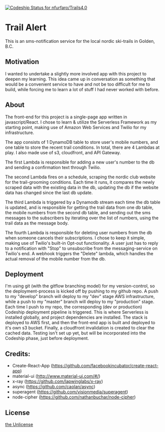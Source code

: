 [ ![Codeship Status for nfurfaro/Trails4.0](https://app.codeship.com/projects/8fbb4110-e5e2-0134-052a-32055ecf3473/status?branch=develop)](https://app.codeship.com/projects/206677)


# Trail Alert

This is an sms-notification service for the local nordic ski-trails in Golden, B.C.

## Motivation

I wanted to undertake a slightly more involved app with this project to deepen my learning. This idea came up in conversation as something that would be a convenient service to have and not be too difficult for me to build, while forcing me to learn a lot of stuff I had never worked with before.

## About

The front-end for this project is a single-page app written in javascript/React. I chose to learn & utilize the Serverless Framework as my starting point, making use of Amazon Web Services and Twilio for my infrastructure.

The app consists of 1 DynamoDB table to store user's mobile numbers, and one table to store the recent trail conditions. In total, there are 4 Lambdas at play. I also made use of s3, cloudfront, and API Gateway.

The first Lambda is responsible for adding a new user's number to the db and sending a confirmation text through Twilio.

The second Lambda fires on a schedule, scraping the nordic club website for the trail-grooming conditions. Each time it runs, it compares the newly scraped data with the existing data in the db, updating the db if the website data has changed since the last db update.

The third Lambda is triggered by a Dynamodb stream each time the db table is updated, and is responsible for getting the trail data from one db table, the mobile numbers from the second db table, and sending out the sms messages to the subscribers by iterating over the list of numbers, using the trail data as the message body.

The fourth Lambda is responsible for deleting user numbers from the db when someone cancels their subscriptions. I chose to keep it simple, making use of Twilio's built-in Opt-out functionality. A user just has to reply to a notification with "Stop" to unsubscribe from the messaging-service on Twilio's end. A webhook triggers the "Delete" lambda, which handles the actual removal of the mobile number from the db.

## Deployment

I'm using git (with the gitflow branching model) for my version-control, so the deployment-process is kicked off by pushing to my github repo. A push to my "develop" branch will deploy to my "dev" stage AWS infrastructure, while a push to my "master" branch will deploy to my "production" stage. Each time I push to my repo, the corresponding (dev or production) Codeship deployment pipeline is triggered. This is where Serverless is installed globally, and project dependencies are installed. The stack is deployed to AWS first, and then the front-end app is built and deployed to it's own s3 bucket. Finally, a cloudfront invalidation is created to clear the cached data.
Testing isn't set up yet, but will be incorporated into the Codeship phase, just before deployment.

## Credits:

* Create-React-App (https://github.com/facebookincubator/create-react-app)
* material-ui (http://www.material-ui.com/#/)
* x-ray (https://github.com/lapwinglabs/x-ray)
* async (https://github.com/caolan/async)
* superagent (https://github.com/visionmedia/superagent)
* node-cipher (https://github.com/nathanbuchar/node-cipher)


## License

[the Unlicense](http://unlicense.org)
